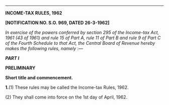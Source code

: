 ****

**INCOME-TAX RULES, 1962**

**[NOTIFICATION NO. S.O. 969, DATED 26-3-1962]**

_In exercise of the powers conferred by section 295 of the Income-tax Act, 1961 (43 of 1961) and rule 15 of Part A, rule 11 of Part B and rule 9 of Part C of the Fourth Schedule to that Act, the Central Board of Revenue hereby makes the following rules, namely_ :—

 _**PART I**_

**PRELIMINARY**

**Short title and commencement.**

**1.**(1) These rules may be called the Income-tax Rules, 1962.

(2) They shall come into force on the 1st day of April, 1962.